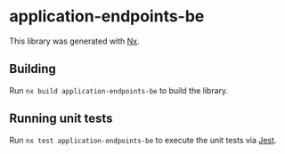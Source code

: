 # application-endpoints-be

This library was generated with [Nx](https://nx.dev).

## Building

Run `nx build application-endpoints-be` to build the library.

## Running unit tests

Run `nx test application-endpoints-be` to execute the unit tests via [Jest](https://jestjs.io).
